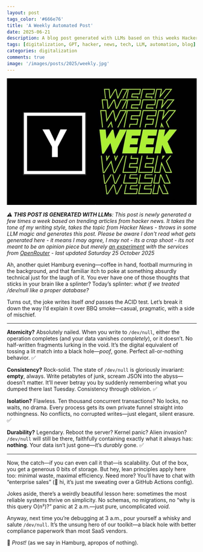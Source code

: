 ```yaml
---
layout: post
tags_color: '#666e76'
title: 'A Weekly Automated Post'
date: 2025-06-21
description: A blog post generated with LLMs based on this weeks Hacker News
tags: [digitalization, GPT, hacker, news, tech, LLM, automation, blog]
categories: digitalization
comments: true
image: '/images/posts/2025/weekly.jpg'
---
```

![](/images/posts/2025/weekly.jpg)

_⚠️ **THIS POST IS GENERATED WITH LLMs**: This post is newly generated a few times a week based on trending articles from hacker news. It takes the tone of my writing style, takes the topic from Hacker News - throws in some LLM magic and generates this post. Please be aware I don't read what gets generated here - it means I may agree, I may not - its a crap shoot - its not meant to be an opinion piece but merely [an experiment](https://github.com/clintjb/Weekly-Post) with the services from [OpenRouter](https://openrouter.ai) - last updated Saturday 25 October 2025_



Ah, another quiet Hamburg evening—coffee in hand, football murmuring in the background, and that familiar itch to poke at something absurdly technical just for the laugh of it. You ever have one of those thoughts that sticks in your brain like a splinter? Today’s splinter: *what if we treated /dev/null like a proper database?*  

Turns out, the joke writes itself *and* passes the ACID test. Let’s break it down the way I’d explain it over BBQ smoke—casual, pragmatic, with a side of mischief.

---

**Atomicity?** Absolutely nailed. When you write to `/dev/null`, either the operation completes (and your data vanishes *completely*), or it doesn’t. No half-written fragments lurking in the void. It’s the digital equivalent of tossing a lit match into a black hole—*poof*, gone. Perfect all-or-nothing behavior. ✅  

**Consistency?** Rock-solid. The state of `/dev/null` is gloriously invariant: **empty**, always. Write petabytes of junk, scream JSON into the abyss—doesn’t matter. It’ll never betray you by suddenly remembering what you dumped there last Tuesday. Consistency through oblivion. ✅  

**Isolation?** Flawless. Ten thousand concurrent transactions? No locks, no waits, no drama. Every process gets its own private funnel straight into nothingness. No conflicts, no corrupted writes—just elegant, silent erasure. ✅  

**Durability?** Legendary. Reboot the server? Kernel panic? Alien invasion? `/dev/null` will still be there, faithfully containing exactly what it always has: **nothing**. Your data isn’t just gone—it’s *durably* gone. ✅  

---

Now, the catch—if you can even call it that—is scalability. Out of the box, you get a generous 0 bits of storage. But hey, lean principles apply here too: minimal waste, maximal efficiency. Need more? You’ll have to chat with “enterprise sales” (👋 hi, it’s just me sweating over a GitHub Actions config).  

Jokes aside, there’s a weirdly beautiful lesson here: sometimes the most reliable systems thrive on simplicity. No schemas, no migrations, no “why is this query O(n²)?” panic at 2 a.m.—just pure, uncomplicated *void*.  

Anyway, next time you’re debugging at 3 a.m., pour yourself a whisky and salute `/dev/null`. It’s the unsung hero of our toolkit—a black hole with better compliance paperwork than most SaaS vendors.  

🌮 *Prost!* (as we say in Hamburg, apropos of nothing).